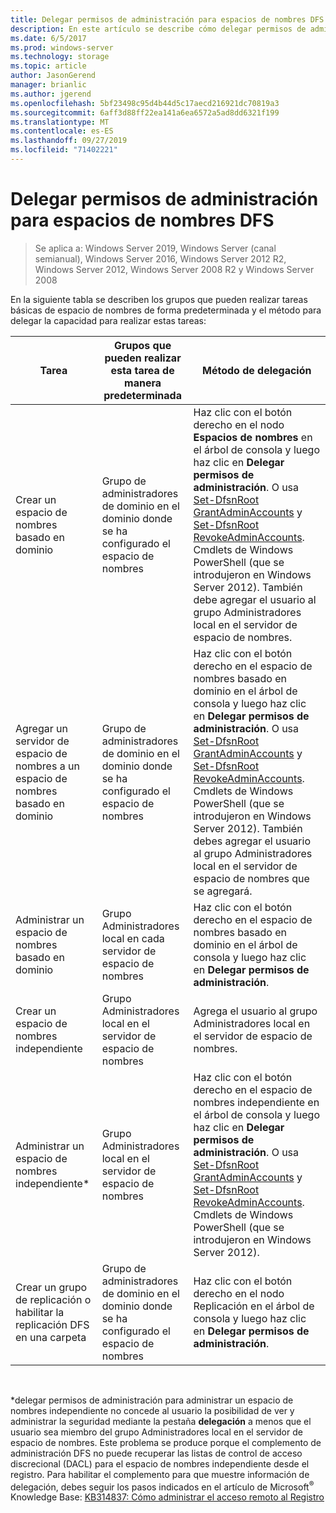 ```yaml
---
title: Delegar permisos de administración para espacios de nombres DFS
description: En este artículo se describe cómo delegar permisos de administración para espacios de nombres DFS y qué grupos pueden ejecutar tareas de espacio de nombres de manera predeterminada
ms.date: 6/5/2017
ms.prod: windows-server
ms.technology: storage
ms.topic: article
author: JasonGerend
manager: brianlic
ms.author: jgerend
ms.openlocfilehash: 5bf23498c95d4b44d5c17aecd216921dc70819a3
ms.sourcegitcommit: 6aff3d88ff22ea141a6ea6572a5ad8dd6321f199
ms.translationtype: MT
ms.contentlocale: es-ES
ms.lasthandoff: 09/27/2019
ms.locfileid: "71402221"
---
```

# <a name="delegate-management-permissions-for-dfs-namespaces"></a>Delegar permisos de administración para espacios de nombres DFS

> Se aplica a: Windows Server 2019, Windows Server (canal semianual), Windows Server 2016, Windows Server 2012 R2, Windows Server 2012, Windows Server 2008 R2 y Windows Server 2008

En la siguiente tabla se describen los grupos que pueden realizar tareas básicas de espacio de nombres de forma predeterminada y el método para delegar la capacidad para realizar estas tareas:

|Tarea | Grupos que pueden realizar esta tarea de manera predeterminada | Método de delegación |
|---|---|---|
|Crear un espacio de nombres basado en dominio|Grupo de administradores de dominio en el dominio donde se ha configurado el espacio de nombres|Haz clic con el botón derecho en el nodo **Espacios de nombres** en el árbol de consola y luego haz clic en **Delegar permisos de administración**. O usa [Set-DfsnRoot GrantAdminAccounts](https://technet.microsoft.com/itpro/powershell/windows/dfsn/set-dfsnroot) y [Set-DfsnRoot RevokeAdminAccounts](https://technet.microsoft.com/itpro/powershell/windows/dfsn/set-dfsnroot). Cmdlets de Windows PowerShell (que se introdujeron en Windows Server 2012). También debe agregar el usuario al grupo Administradores local en el servidor de espacio de nombres.|
|Agregar un servidor de espacio de nombres a un espacio de nombres basado en dominio|Grupo de administradores de dominio en el dominio donde se ha configurado el espacio de nombres| Haz clic con el botón derecho en el espacio de nombres basado en dominio en el árbol de consola y luego haz clic en **Delegar permisos de administración**. O usa [Set-DfsnRoot GrantAdminAccounts](https://technet.microsoft.com/itpro/powershell/windows/dfsn/set-dfsnroot) y [Set-DfsnRoot RevokeAdminAccounts](https://technet.microsoft.com/itpro/powershell/windows/dfsn/set-dfsnroot). Cmdlets de Windows PowerShell (que se introdujeron en Windows Server 2012). También debes agregar el usuario al grupo Administradores local en el servidor de espacio de nombres que se agregará.|
|Administrar un espacio de nombres basado en dominio|Grupo Administradores local en cada servidor de espacio de nombres| Haz clic con el botón derecho en el espacio de nombres basado en dominio en el árbol de consola y luego haz clic en **Delegar permisos de administración**. |
|Crear un espacio de nombres independiente|Grupo Administradores local en el servidor de espacio de nombres| Agrega el usuario al grupo Administradores local en el servidor de espacio de nombres. |
|Administrar un espacio de nombres independiente*|Grupo Administradores local en el servidor de espacio de nombres| Haz clic con el botón derecho en el espacio de nombres independiente en el árbol de consola y luego haz clic en **Delegar permisos de administración**. O usa [Set-DfsnRoot GrantAdminAccounts](https://technet.microsoft.com/itpro/powershell/windows/dfsn/set-dfsnroot) y [Set-DfsnRoot RevokeAdminAccounts](https://technet.microsoft.com/itpro/powershell/windows/dfsn/set-dfsnroot). Cmdlets de Windows PowerShell (que se introdujeron en Windows Server 2012).|
|Crear un grupo de replicación o habilitar la replicación DFS en una carpeta|Grupo de administradores de dominio en el dominio donde se ha configurado el espacio de nombres| Haz clic con el botón derecho en el nodo Replicación en el árbol de consola y luego haz clic en **Delegar permisos de administración**. |

<br />

\*delegar permisos de administración para administrar un espacio de nombres independiente no concede al usuario la posibilidad de ver y administrar la seguridad mediante la pestaña **delegación** a menos que el usuario sea miembro del grupo Administradores local en el servidor de espacio de nombres. Este problema se produce porque el complemento de administración DFS no puede recuperar las listas de control de acceso discrecional (DACL) para el espacio de nombres independiente desde el registro. Para habilitar el complemento para que muestre información de delegación, debes seguir los pasos indicados en el artículo de Microsoft<sup>®</sup> Knowledge Base: [KB314837: Cómo administrar el acceso remoto al Registro](https://go.microsoft.com/fwlink?linkid=46803)